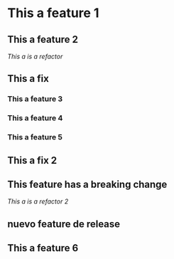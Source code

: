 # This a feature 1

## This a feature 2

*This a is a refactor*

## This a fix

### This a feature 3

### This a feature 4

### This a feature 5

## This a fix 2

## This feature has a breaking change

*This a is a refactor 2*

## nuevo feature de release

## This a feature 6
